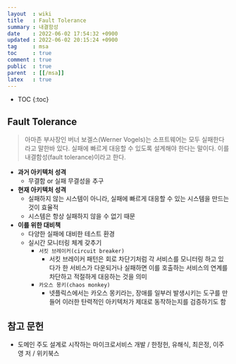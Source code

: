 ```yaml
---
layout  : wiki
title   : Fault Tolerance
summary : 내결함성
date    : 2022-06-02 17:54:32 +0900
updated : 2022-06-02 20:15:24 +0900
tag     : msa
toc     : true
comment : true
public  : true
parent  : [[/msa]]
latex   : true
---
```

* TOC
{:toc}

## Fault Tolerance

> 아마존 부사장인 버너 보겔스(Werner Vogels)는 소프트웨어는 모두 실패한다라고 말한바 있다. 실패에 빠르게 대응할 수 있도록 설계해야 한다는 말이다. 이를 내결함성(fault tolerance)이라고 한다.

- __과거 아키텍처 성격__
  - 무결함 or 실패 무결성을 추구
- __현재 아키텍처 성격__
  - 실패하지 않는 시스템이 아니라, 실패에 빠르게 대응할 수 있는 시스템을 만드는 것이 효율적
  - 시스템은 항상 실패하지 않을 수 없기 때문 
- __이를 위한 대비책__
  - 다양한 실패에 대비한 테스트 환경
  - 실시간 모니터링 체계 갖추기
    - `서킷 브레이커(circuit breaker)`
      - 서킷 브레이커 패턴은 회로 차단기처럼 각 서비스를 모니터링 하고 있다가 한 서비스가 다운되거나 실패하면 이를 호출하는 서비스의 연계를 차단하고 적절하게 대응하는 것을 의미
    - `카오스 몽키(chaos monkey)`
      - 넷플릭스에서는 카오스 몽키라는, 장애를 일부러 발생시키는 도구를 만들어 이러한 탄력적인 아키텍처가 제대로 동작하는지를 검증하기도 함
      
## 참고 문헌

- 도메인 주도 설계로 시작하는 마이크로서비스 개발 / 한정헌, 유해식, 최은정, 이주영 저 / 위키북스